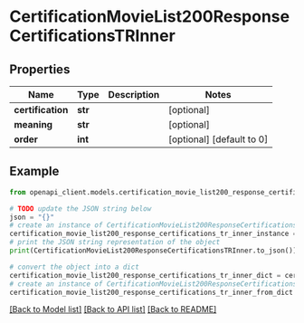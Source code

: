 # CertificationMovieList200ResponseCertificationsTRInner


## Properties

Name | Type | Description | Notes
------------ | ------------- | ------------- | -------------
**certification** | **str** |  | [optional] 
**meaning** | **str** |  | [optional] 
**order** | **int** |  | [optional] [default to 0]

## Example

```python
from openapi_client.models.certification_movie_list200_response_certifications_tr_inner import CertificationMovieList200ResponseCertificationsTRInner

# TODO update the JSON string below
json = "{}"
# create an instance of CertificationMovieList200ResponseCertificationsTRInner from a JSON string
certification_movie_list200_response_certifications_tr_inner_instance = CertificationMovieList200ResponseCertificationsTRInner.from_json(json)
# print the JSON string representation of the object
print(CertificationMovieList200ResponseCertificationsTRInner.to_json())

# convert the object into a dict
certification_movie_list200_response_certifications_tr_inner_dict = certification_movie_list200_response_certifications_tr_inner_instance.to_dict()
# create an instance of CertificationMovieList200ResponseCertificationsTRInner from a dict
certification_movie_list200_response_certifications_tr_inner_from_dict = CertificationMovieList200ResponseCertificationsTRInner.from_dict(certification_movie_list200_response_certifications_tr_inner_dict)
```
[[Back to Model list]](../README.md#documentation-for-models) [[Back to API list]](../README.md#documentation-for-api-endpoints) [[Back to README]](../README.md)


